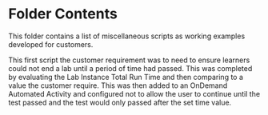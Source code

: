 # Folder Contents

This folder contains a list of miscellaneous scripts as working examples developed for customers.



This first script the customer requirement was to need to ensure learners could not end a lab until a period of time had passed.  This was completed by evaluating 
the Lab Instance Total Run Time and then comparing to a value the customer require.  This was then added to an OnDemand Automated Activity and configured not to
allow the user to continue until the test passed and the test would only passed after the set time value.
